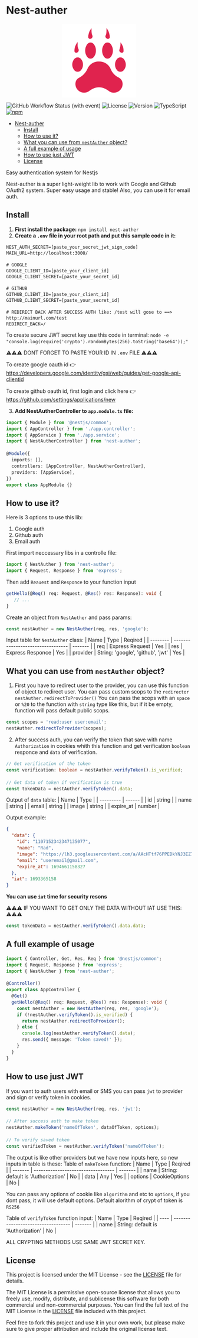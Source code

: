 # Nest-auther

<p align="center">
  <img src="./nest-auther.png" alt="Image Alt Text" width="200" height="200" style="display: block; margin: 30 auto" />
</p>

![GitHub Workflow Status (with event)](https://img.shields.io/github/actions/workflow/status/scorpio-demon/Nest-auther/codeql.yml)
![License](https://img.shields.io/badge/License-MIT-blue)
![Version](https://img.shields.io/badge/Version-1.0.12-orange)
![TypeScript](https://img.shields.io/badge/TypeScript-5-blue)
[![npm](https://img.shields.io/npm/dt/nest-auther.svg)](https://www.npmjs.com/package/nest-auther)

- [Nest-auther](#nest-auther)
  - [Install](#install)
  - [How to use it?](#how-to-use-it)
  - [What you can use from `nestAuther` object?](#what-you-can-use-from-nestauther-object)
  - [A full example of usage](#a-full-example-of-usage)
  - [How to use just JWT](#how-to-use-just-jwt)
  - [License](#license)

Easy authentication system for Nestjs

Nest-auther is a super light-weight lib to work with Google and Github OAuth2 system. Super easy usage and stable!
Also, you can use it for email auth.

## Install

1. **First install the package:**
   `npm install nest-auther`
2. **Create a `.env` file in your root path and put this sample code in it:**

```env
NEST_AUTH_SECRET=[paste_your_secret_jwt_sign_code]
MAIN_URL=http://localhost:3000/

# GOOGLE
GOOGLE_CLIENT_ID=[paste_your_client_id]
GOOGLE_CLIENT_SECRET=[paste_your_secret_id]

# GITHUB
GITHUB_CLIENT_ID=[paste_your_client_id]
GITHUB_CLIENT_SECRET=[paste_your_secret_id]

# REDIRECT BACK AFTER SUCCESS AUTH like: /test will gose to ==> http://mainurl.com/test
REDIRECT_BACK=/
```

To create secure JWT secret key use this code in terminal:
`node -e "console.log(require('crypto').randomBytes(256).toString('base64'));"`

⚠️⚠️⚠️ DONT FORGET TO PASTE YOUR ID IN `.env` FILE ⚠️⚠️⚠️

To create google oauth id 👉 <https://developers.google.com/identity/gsi/web/guides/get-google-api-clientid>

To create github oauth id, first login and click here 👉 <https://github.com/settings/applications/new>

3. **Add NestAutherController to `app.module.ts` file:**

```typescript
import { Module } from '@nestjs/common';
import { AppController } from './app.controller';
import { AppService } from './app.service';
import { NestAutherController } from 'nest-auther';

@Module({
  imports: [],
  controllers: [AppController, NestAutherController],
  providers: [AppService],
})
export class AppModule {}
```

## How to use it?

Here is 3 options to use this lib:

1. Google auth
2. Github auth
3. Email auth

First import neccessary libs in a controlle file:

```typescript
import { NestAuther } from 'nest-auther';
import { Request, Response } from 'express';
```

Then add `Reauest` and `Responce` to your function input

```typescript
getHello(@Req() req: Request, @Res() res: Response): void {
   // ...
}
```

Create an object from `NestAuther` and pass params:

```typescript
const nestAuther = new NestAuther(req, res, 'google');
```

Input table for `NestAuther` class:
| Name     | Type                              | Reqired |
| -------- | --------------------------------- | ------- |
| req      | Express Request                   | Yes     |
| res      | Express Responce                  | Yes     |
| provider | String: 'google', 'github', 'jwt' | Yes     |

## What you can use from `nestAuther` object?

1. First you have to redirect user to the provider, you can use this function of object to redirect user. You can pass custom scops to the `redirector`
   `nestAuther.redirectToProvider()`
   You can pass the scops with an `space` or `%20` to the function with `string` type like this, but if it be empty, function will pass default public scops.

```typescript
const scopes = 'read:user user:email';
nestAuther.redirectToProvider(scopes);
```

2. After success auth, you can verify the token that save with name `Authorization` in cookies whith this function and get verification `boolean` responce and `data` of verification.

```typescript
// Get verification of the token
const verification: boolean = nestAuther.verifyToken().is_verified;

// Get data of token if verification is true
const tokenData = nestAuther.verifyToken().data;
```

Output of `data` table:
| Name      | Type   |
| --------- | ------ |
| id        | string |
| name      | string |
| email     | string |
| image     | string |
| expire_at | number |

Output example:

```json
{
  "data": {
    "id": "1107152342347135077",
    "name": "Rad",
    "image": "https://lh3.googleusercontent.com/a/AAcHTtf76PPEDkYNJ3EZ7VB4Z9VbP345dfg65hgSkqdkQWMU=s96-c",
    "email": "useremail@gmail.com",
    "expire_at": 1694661158327
  },
  "iat": 1693365158
}
```

**You can use `iat` time for security resons**

⚠️⚠️⚠️ IF YOU WANT TO GET ONLY THE DATA WITHOUT IAT USE THIS: ⚠️⚠️⚠️

```typescript
const tokenData = nestAuther.verifyToken().data.data;
```

## A full example of usage

```typescript
import { Controller, Get, Res, Req } from '@nestjs/common';
import { Request, Response } from 'express';
import { NestAuther } from 'nest-auther';

@Controller()
export class AppController {
  @Get()
  getHello(@Req() req: Request, @Res() res: Response): void {
    const nestAuther = new NestAuther(req, res, 'google');
    if (!nestAuther.verifyToken().is_verified) {
      return nestAuther.redirectToProvider();
    } else {
      console.log(nestAuther.verifyToken().data);
      res.send({ message: 'Token saved!' });
    }
  }
}
```

## How to use just JWT

If you want to auth users with email or SMS you can pass `jwt` to provider and sign or verify token in cookies.

```typescript
const nestAuther = new NestAuther(req, res, 'jwt');

// After success auth to make token
nestAuther.makeToken('nameOfToken', dataOfToken, options);

// To verify saved token
const verifiedToken = nestAuther.verifyToken('nameOfToken');
```

The output is like other providers but we have new inputs here, so new inputs in table is these:
Table of `makeToken` function:
| Name    | Type                               | Reqired |
| ------- | ---------------------------------- | ------- |
| name    | String: default is 'Authorization' | No      |
| data    | Any                                | Yes     |
| options | CookieOptions                      | No      |

You can pass any options of cookie like `algorithm` and etc to `options`, if you dont pass, it will use default options. Default alorithm of crypt of token is `RS256`

Table of `verifyToken` function input:
| Name | Type                               | Reqired |
| ---- | ---------------------------------- | ------- |
| name | String: default is 'Authorization' | No      |

ALL CRYPTING METHODS USE SAME JWT SECRET KEY.

## License

This project is licensed under the MIT License - see the [LICENSE](LICENSE) file for details.

The MIT License is a permissive open-source license that allows you to freely use, modify, distribute, and sublicense this software for both commercial and non-commercial purposes. You can find the full text of the MIT License in the [LICENSE](LICENSE) file included with this project.

Feel free to fork this project and use it in your own work, but please make sure to give proper attribution and include the original license text.
